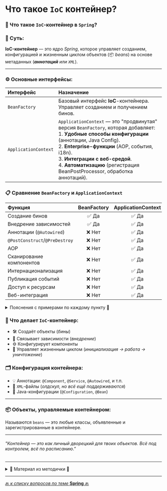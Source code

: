
# Что такое `IoC` контейнер?

### 🔄 Что такое `IoC`-контейнер в `Spring`?
### 🧠 Суть:
**IoC-контейнер** — это ядро _Spring_, которое управляет созданием,
конфигурацией и жизненным циклом объектов (📦 _beans_) на основе метаданных (_**аннотаций** или `XML`_).

---
### ⚙️ Основные интерфейсы:

| Интерфейс            | Назначение                                                                                                                                                                                                                                                                                                                      |
|:---------------------|:--------------------------------------------------------------------------------------------------------------------------------------------------------------------------------------------------------------------------------------------------------------------------------------------------------------------------------|
| `BeanFactory`        | Базовый интерфейс **IoC**-контейнера. Управляет созданием и получением бинов.                                                                                                                                                                                                                                                   |
| `ApplicationContext` | `ApplicationContext` — это "продвинутая" версия `BeanFactory`, которая добавляет:  <br> 1. **Удобные способы конфигурации** (аннотации, Java Config). <br> 2. **Enterprise-функции** (AOP, события, i18n). <br> 3. **Интеграции с веб-средой**. <br> 4. **Автоматизацию** (регистрация BeanPostProcessor, обработка аннотаций). |

### 📋 Сравнение `BeanFactory` и `ApplicationContext`
| Функция                        | BeanFactory | ApplicationContext |
|:-------------------------------|:-----------:|:------------------:|
| Создание бинов                 |    ✅ Да     |        ✅ Да        |
| Внедрение зависимостей         |    	✅ Да    |       	✅ Да        |
| Аннотации (`@Autowired`)       |   	❌ Нет    |       	✅ Да        |
| `@PostConstruct`/`@PreDestroy` |   	❌ Нет    |       	✅ Да        |
| AOP                            |   	❌ Нет    |       	✅ Да        |
| Сканирование компонентов       |   	❌ Нет    |       	✅ Да        |
| Интернационализация            |   	❌ Нет    |       	✅ Да        |
| Публикация событий             |   	❌ Нет    |       	✅ Да        |
| Доступ к ресурсам              |   	❌ Нет    |       	✅ Да        |
| Веб-интеграция                 |   	❌ Нет    |       	✅ Да        |

<details>
        <summary>Пояснения с примерами по каждому пункту 🔽</summary>

### 1. Создание бинов ✅  

**BeanFactory**: Создаёт бины по запросу (`lazy initialization`) или при старте (_если явно указано_). 
Поддерживает базовую конфигурацию через XML или Java.

**ApplicationContext**: Унаследовал эту функцию, но автоматически создаёт все singleton-бины 
при старте контейнера (`eager initialization`), что ускоряет доступ к ним.

**Пример**:
```java
// XML-конфигурация для BeanFactory
<bean id="myBean" class="com.example.MyBean" />

// Использование BeanFactory
BeanFactory factory = new XmlBeanFactory(new ClassPathResource("beans.xml"));
MyBean bean = factory.getBean("myBean", MyBean.class);

// ApplicationContext (автоматическая инициализация singleton)
ApplicationContext context = new ClassPathXmlApplicationContext("beans.xml");
MyBean bean = context.getBean("myBean", MyBean.class);
```

**Улучшение**: `ApplicationContext` упрощает работу, автоматически инициализируя бины, 
что удобно для большинства приложений.

---

### 2. Внедрение зависимостей ✅

**BeanFactory**: Поддерживает базовое внедрение зависимостей (через setter или конструктор) в XML-конфигурации.

**ApplicationContext**: Унаследовал эту функцию, но добавляет поддержку аннотаций и автосвязывания.

**Пример**:
```java
// BeanFactory: XML-конфигурация
<bean id="service" class="com.example.MyService">
    <property name="dao" ref="dao" />
</bean>
<bean id="dao" class="com.example.MyDao" />

// ApplicationContext: То же самое, но поддерживает аннотации (см. ниже)
```

**Улучшение**: `ApplicationContext` делает внедрение более гибким за счёт аннотаций, 
но базовая функциональность идентична.

---

### 3. Аннотации (`@Autowired`) 🆕

**BeanFactory**: Не поддерживает аннотации, такие как `@Autowired`, `@Qualifier`, `@Value`. 
Требуется явная конфигурация в XML.

**ApplicationContext**: Полностью поддерживает аннотации для автоматического внедрения зависимостей, 
что упрощает конфигурацию.

**Пример**:
```java
@Service
public class MyService {
    @Autowired
    private MyDao dao; // Автоматическое внедрение
}

// Конфигурация для ApplicationContext
@Configuration
@ComponentScan("com.example")
public class AppConfig {}

// Использование
ApplicationContext context = new AnnotationConfigApplicationContext(AppConfig.class);
MyService service = context.getBean(MyService.class);
```

**Улучшение**: Аннотации в `ApplicationContext` делают код чище, устраняя необходимость в громоздких XML-файлах.

---

### 4. `@PostConstruct`/`@PreDestroy` 🆕

**BeanFactory**: Не поддерживает методы жизненного цикла, 
помеченные `@PostConstruct` (_инициализация_) или `@PreDestroy` (_уничтожение_).

**ApplicationContext**: Вызывает методы, аннотированные `@PostConstruct` после создания бина 
и `@PreDestroy` перед его уничтожением.

**Пример**:
```java
@Service
public class MyService {
    @PostConstruct
    public void init() {
        System.out.println("Инициализация бина");
    }

    @PreDestroy
    public void destroy() {
        System.out.println("Уничтожение бина");
    }
}

// Конфигурация
ApplicationContext context = new AnnotationConfigApplicationContext(AppConfig.class);
// init() вызывается после создания, destroy() — при закрытии контекста
context.close();
```

**Улучшение**: Поддержка жизненного цикла упрощает настройку и очистку ресурсов, таких как соединения с БД.

---

### 5. AOP 🆕

**BeanFactory**: Не поддерживает аспектно-ориентированное программирование (AOP) из коробки.

**ApplicationContext**: Интегрирует Spring AOP, позволяя добавлять 
сквозную функциональность (логирование, транзакции, безопасность) через **аспекты**.

**Пример**:
```java
@Aspect
@Component
public class LoggingAspect {
    @Before("execution(* com.example.MyService.*(..))")
    public void logBefore() {
        System.out.println("Вызов метода");
    }
}

// Конфигурация
@Configuration
@EnableAspectJAutoProxy
@ComponentScan("com.example")
public class AppConfig {}

// Использование
ApplicationContext context = new AnnotationConfigApplicationContext(AppConfig.class);
MyService service = context.getBean(MyService.class);
service.doSomething(); // Выводит "Вызов метода" перед выполнением
```

**Улучшение**: AOP в ApplicationContext позволяет разделять сквозную логику, делая код модульным и поддерживаемым.

---

### 6. Сканирование компонентов 🆕

**BeanFactory**: Требует явного определения всех бинов в XML или Java-конфигурации.

**ApplicationContext**: Поддерживает автоматическое сканирование компонентов 
с аннотациями @Component, @Service, @Repository, @Controller.

**Пример**:
```java
@Service
public class MyService {
    // Логика сервиса
}

// Конфигурация
@Configuration
@ComponentScan("com.example")
public class AppConfig {}

// Использование
ApplicationContext context = new AnnotationConfigApplicationContext(AppConfig.class);
MyService service = context.getBean(MyService.class);
```

**Улучшение**: Автосканирование уменьшает объём конфигурации, автоматически регистрируя бины.

---

### 7. Интернационализация 🆕

**BeanFactory**: Не поддерживает интернационализацию (i18n).

**ApplicationContext**: Предоставляет интерфейс MessageSource для работы с локализованными сообщениями.

**Пример**:
```java
// Файл messages_en.properties
greeting=Hello, {0}!

// Файл messages_ru.properties
greeting=Привет, {0}!

// Конфигурация
@Configuration
public class AppConfig {
    @Bean
    public Message/Source messageSource() {
        ResourceBundleMessageSource source = new ResourceBundleMessageSource();
        source.setBasename("messages");
        return source;
    }
}

// Использование
ApplicationContext context = new AnnotationConfigApplicationContext(AppConfig.class);
String message = context.getMessage("greeting", new Object[]{"User"}, Locale.forLanguageTag("ru"));
System.out.println(message); // Привет, User!
```

**Улучшение**: Интернационализация позволяет легко поддерживать многоязычные приложения.

---

### 8. Публикация событий 🆕

**BeanFactory**: Не поддерживает механизм событий.

**ApplicationContext**: Реализует паттерн "Издатель-Подписчик" 
через интерфейсы `ApplicationEvent` и `ApplicationListener`.  
`ApplicationContext` выступает как диспетчер событий, публикуя их и уведомляя подписчиков.

Как это работает:
* **Публикация**: Бины могут публиковать события через `ApplicationEventPublisher` (встроен в `ApplicationContext`).
* **Обработка**: Слушатели (`ApplicationListener`) или методы с `@EventListener` обрабатывают события.
* **Асинхронность**: Поддерживается асинхронная обработка через `@Async`.

**Пример**:
```java
// Событие
public class CustomEvent extends ApplicationEvent {
    private final String message;

    public CustomEvent(Object source, String message) {
        super(source);
        this.message = message;
    }

    public String getMessage() {
        return message;
    }
}

// Слушатель
@Component
public class CustomEventListener {
    @EventListener
    public void handleEvent(CustomEvent event) {
        System.out.println("Событие получено: " + event.getMessage());
    }
}

// Публикация события
@Service
public class MyService implements ApplicationEventPublisherAware {
    private ApplicationEventPublisher publisher;

    @Override
    public void setApplicationEventPublisher(ApplicationEventPublisher publisher) {
        this.publisher = publisher;
    }

    public void doSomething() {
        publisher.publishEvent(new CustomEvent(this, "Действие выполнено!"));
    }
}

// Конфигурация
@Configuration
@ComponentScan("com.example")
public class AppConfig {}

// Использование
ApplicationContext context = new AnnotationConfigApplicationContext(AppConfig.class);
MyService service = context.getBean(MyService.class);
service.doSomething(); // Вывод: Событие получено: Действие выполнено!
```

**Улучшение**: Механизм событий позволяет реализовать слабосвязанную архитектуру, 
где компоненты обмениваются сообщениями без прямых зависимостей.

---

### 9. Доступ к ресурсам 🆕

**BeanFactory**: Не предоставляет удобного доступа к ресурсам (_файлы, URL, classpath_).

**ApplicationContext**: Реализует интерфейс `ResourceLoader`, позволяя загружать ресурсы через `Resource`.

**Пример**:
```java
ApplicationContext context = new ClassPathXmlApplicationContext("beans.xml");
Resource resource = context.getResource("classpath:config.properties");
try (InputStream is = resource.getInputStream()) {
    Properties props = new Properties();
    props.load(is);
    System.out.println(props.getProperty("key"));
}
```
**Улучшение**: Упрощённый доступ к файлам, конфигурациям и другим ресурсам.

---

### 10. Веб-интеграция 🆕

**BeanFactory**: Не поддерживает интеграцию с веб-приложениями.

**ApplicationContext**: Предоставляет WebApplicationContext для работы с веб-приложениями, 
поддерживая MVC, REST и контекст сервлета.

**Пример**:
```java
// Конфигурация веб-приложения
public class WebConfig implements WebApplicationInitializer {
    @Override
    public void onStartup(ServletContext servletContext) {
        AnnotationConfigWebApplicationContext context = new AnnotationConfigWebApplicationContext();
        context.register(AppConfig.class);
        servletContext.addListener(new ContextLoaderListener(context));
    }
}

// REST-контроллер
@RestController
public class MyController {
    @GetMapping("/hello")
    public String hello() {
        return "Hello, Web!";
    }
}
```

**Улучшение**: WebApplicationContext упрощает создание веб-приложений, интегрируя Spring с сервлетами и MVC.

---

### Итоги 🎯

**ApplicationContext** значительно расширяет возможности `BeanFactory`, добавляя современные функции, 
которые упрощают разработку и делают код более декларативным.  
Основные улучшения:

* **Автоматизация**: Аннотации, автосканирование и eager-инициализация.
* **Гибкость**: Поддержка AOP, событий, интернационализации и веб-интеграции.
* **Удобство**: Доступ к ресурсам и управление жизненным циклом бинов.
* **Слабая связанность**: Публикация событий для асинхронного взаимодействия.

**Когда использовать**:
* **BeanFactory**: Для минималистичных приложений с ручной конфигурацией.
* **ApplicationContext**: Для большинства современных приложений, особенно веб и enterprise.

---
</details>

### 📌 Что делает `IoC`-контейнер:
- 🛠️ Создаёт объекты (_бины_)
- 🔗 Связывает зависимости (_внедрение_)
- ⚙️ Конфигурирует компоненты
- 🔄 Управляет жизненным циклом (_инициализация → работа → уничтожение_)

### 🗂️ Конфигурация контейнера:
- 💡 Аннотации: `@Component`, `@Service`, `@Autowired`, и т.п.
- 📄 `XML`-файлы (_олдскул, но всё ещё поддерживаются_)
- 🧬 Java-конфигурации (`@Configuration`, `@Bean`)

---
### 📦 Объекты, управляемые контейнером:
Называются `beans` — это любые классы, объявленные и зарегистрированные в контейнере.

---
###### _"Контейнер — это как личный дворецкий для твоих объектов. Всё под контролем, всё по расписанию."_

---

<details>
        <summary>📝 Материал из методички 🔽</summary>

```text
***** из методички *****
В среде Spring IoC-контейнер представлен интерфейсом ApplicationContext, который является 
оберткой над BeanFactory, предоставляющей дополнительные возможности, например AOP и транзакции. 
Интерфейс BeanFactory предоставляет фабрику для бинов, которая в то же время и является IoC-контейнером приложения. 
Управление бинами основано на конфигурации(аннотации или xml). Контейнер создает бъекты на основе конфигураций 
и управляет их жизненным циклом от создания объекта до уничтожения."

Контейнер отвечает за управление жизненным циклом объекта: 
создание объектов, вызов методов инициализации и конфигурирование объектов путём связывания их между собой.
Объекты, создаваемые контейнером, называются beans. Конфигурирование контейнера осуществляется 
путём внедрения аннотаций, но также, есть возможность, по старинке, загрузить XML-файлы, 
содержащие определение bean’ов и предоставляющие информацию, необходимую для создания bean’ов.
```
---
</details>

---

[🔙 _к списку вопросов по теме_ **Spring** 🔙](/ITM/ITM06_Spring/Spring.md)
